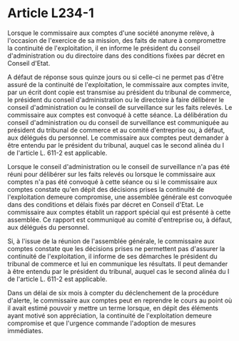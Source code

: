 # Article L234-1

Lorsque le commissaire aux comptes d'une société anonyme relève, à l'occasion de l'exercice de sa mission, des faits de nature à compromettre la continuité de l'exploitation, il en informe le président du conseil d'administration ou du directoire dans des conditions fixées par décret en Conseil d'Etat.

A défaut de réponse sous quinze jours ou si celle-ci ne permet pas d'être assuré de la continuité de l'exploitation, le commissaire aux comptes invite, par un écrit dont copie est transmise au président du tribunal de commerce, le président du conseil d'administration ou le directoire à faire délibérer le conseil d'administration ou le conseil de surveillance sur les faits relevés. Le commissaire aux comptes est convoqué à cette séance. La délibération du conseil d'administration ou du conseil de surveillance est communiquée au président du tribunal de commerce et au comité d'entreprise ou, à défaut, aux délégués du personnel. Le commissaire aux comptes peut demander à être entendu par le président du tribunal, auquel cas le second alinéa du I de l'article L. 611-2 est applicable.

Lorsque le conseil d'administration ou le conseil de surveillance n'a pas été réuni pour délibérer sur les faits relevés ou lorsque le commissaire aux comptes n'a pas été convoqué à cette séance ou si le commissaire aux comptes constate qu'en dépit des décisions prises la continuité de l'exploitation demeure compromise, une assemblée générale est convoquée dans des conditions et délais fixés par décret en Conseil d'Etat. Le commissaire aux comptes établit un rapport spécial qui est présenté à cette assemblée. Ce rapport est communiqué au comité d'entreprise ou, à défaut, aux délégués du personnel.

Si, à l'issue de la réunion de l'assemblée générale, le commissaire aux comptes constate que les décisions prises ne permettent pas d'assurer la continuité de l'exploitation, il informe de ses démarches le président du tribunal de commerce et lui en communique les résultats. Il peut demander à être entendu par le président du tribunal, auquel cas le second alinéa du I de l'article L. 611-2 est applicable.

Dans un délai de six mois à compter du déclenchement de la procédure d'alerte, le commissaire aux comptes peut en reprendre le cours au point où il avait estimé pouvoir y mettre un terme lorsque, en dépit des éléments ayant motivé son appréciation, la continuité de l'exploitation demeure compromise et que l'urgence commande l'adoption de mesures immédiates.
